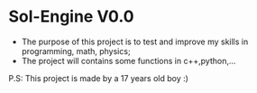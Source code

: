 # Sol-Engine V0.0

* The purpose of this project is to test and improve my skills in programming, math, physics; 
* The project will contains some functions in c++,python,... 







P.S: This project is made by a 17 years old boy :)

